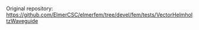 Original repository: https://github.com/ElmerCSC/elmerfem/tree/devel/fem/tests/VectorHelmholtzWaveguide